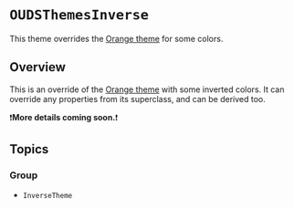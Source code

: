 # ``OUDSThemesInverse``

This theme overrides the [Orange theme](https://ios.unified-design-system.orange.com/documentation/oudsthemesorange/) for some colors.

## Overview

This is an override of the [Orange theme](https://ios.unified-design-system.orange.com/documentation/oudsthemesorange/) with some inverted colors.
It can override any properties from its superclass, and can be derived too.

❗**More details coming soon.**❗

## Topics

### Group

- ``InverseTheme``

